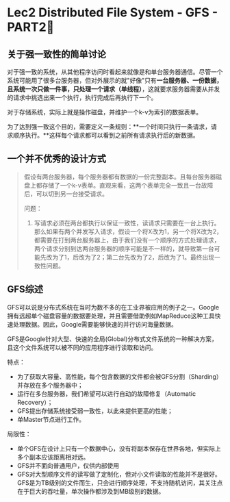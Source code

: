 # Lec2 Distributed File System - GFS - PART2⃣️

## 关于**强一致性**的简单讨论

对于强一致的系统，从其他程序访问时看起来就像是和单台服务器通信。尽管一个系统可能用了很多台服务器，但对外展示的就"好像"只有**一台服务器、一份数据，且系统一次只做一件事，只处理一个请求（单线程）**，这就要求服务器需要从并发的请求中挑选出来一个执行，执行完成后再执行下一个。

对于存储系统，实际上就是操作磁盘，并维护一个k-v为索引的数据表单。

为了达到强一致这个目的，需要定义一条规则：**一个时间只执行一条请求，请求顺序执行。**这样每个请求都可以看到之前所有请求执行后的新数据。

## 一个并不优秀的设计方式

> 假设有两台服务器，每个服务器都有数据的一份完整副本。且每台服务器磁盘上都存储了一个k-v表单。直观来看，这两个表单完全一致且一台故障后，可以切到另一台接受请求。
>
> 问题：
>
> 1. 写请求必须在两台都执行以保证一致性，读请求只需要在一台上执行。那么如果有两个并发写入请求，假设一个将X改为1，另一个将X改为2，都需要在打到两台服务器上，由于我们没有一个顺序的方式处理请求，两个请求分别到达两台服务器的顺序可能是不一样的，就导致第一台可能先改为了1，后改为了2；第二台先改为了2，后改为了1。最终出现一致性问题。

## GFS综述

GFS可以说是分布式系统在当时为数不多的在工业界被应用的例子之一。Google拥有远超单个磁盘容量的数据要处理，并且需要借助例如MapReduce这种工具快速处理数据。因此，Google需要能够快速的并行访问海量数据。

GFS是Google针对大型、快速的全局(Global)分布式文件系统的一种解决方案，且这个文件系统可以被不同的应用程序进行读取和访问。

特点：

* 为了获取大容量、高性能，每个包含数据的文件都会被GFS分割（Sharding）并存放在多个服务器中；
* 运行在多台服务器，我们希望可以进行自动的故障修复（Automatic Recovery）；
* GFS提出存储系统接受弱一致性，以此来提供更高的性能；
* 单Master节点进行工作。

局限性：

* 单个GFS在设计上只有一个数据中心，没有将副本保存在世界各地，但实际上多个副本应该距离相对远。
* GFS并不面向普通用户，仅供内部使用
* GFS对大型顺序文件的读写做了定制化，但对小文件读取的性能并不是很好。GFS是为TB级别的文件而生，只会进行顺序处理，不支持随机访问，其关注点在于巨大的吞吐量，单次操作都涉及到MB级别的数据。

